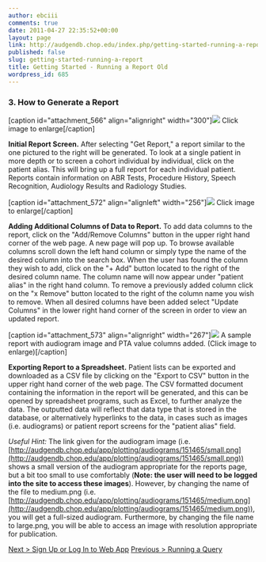 ```yaml
---
author: ebciii
comments: true
date: 2011-04-27 22:35:52+00:00
layout: page
link: http://audgendb.chop.edu/index.php/getting-started-running-a-report/
published: false
slug: getting-started-running-a-report
title: Getting Started - Running a Report Old
wordpress_id: 685
---
```


### 3. How to Generate a Report






[caption id="attachment_566" align="alignright" width="300"][![](http://audgendb.chop.edu/wp-content/uploads/2011/04/Picture-12.png)](http://audgendb.chop.edu/wp-content/uploads/2011/04/Picture-12.png) Click image to enlarge[/caption]

**Initial Report Screen.** After selecting "Get Report," a report similar to the one pictured to the right will be generated. To look at a single patient in more depth or to screen a cohort individual by individual, click on the patient alias. This will bring up a full report for each individual patient. Reports contain information on ABR Tests, Procedure History, Speech Recognition, Audiology Results and Radiology Studies.








[caption id="attachment_572" align="alignleft" width="256"][![](http://audgendb.chop.edu/wp-content/uploads/2011/04/Picture-18.png)](http://audgendb.chop.edu/wp-content/uploads/2011/04/Picture-18.png) Click image to enlarge[/caption]

**Adding Additional Columns of Data to Report.** To add data columns to the report, click on the "Add/Remove Columns" button in the upper right hand corner of the web page. A new page will pop up. To browse available columns scroll down the left hand column or simply type the name of the desired column into the search box. When the user has found the column they wish to add, click on the "+ Add" button located to the right of the desired column name. The column name will now appear under "patient alias" in the right hand column. To remove a previously added column click on the "x Remove" button located to the right of the column name you wish to remove. When all desired columns have been added select "Update Columns" in the lower right hand corner of the screen in order to view an updated report.








[caption id="attachment_573" align="alignright" width="267"][![](http://audgendb.chop.edu/wp-content/uploads/2011/04/Picture-19.png)](http://audgendb.chop.edu/wp-content/uploads/2011/04/Picture-19.png) A sample report with audiogram image and PTA value columns added. (Click image to enlarge)[/caption]

**Exporting Report to a Spreadsheet.** Patient lists can be exported and downloaded as a CSV file by clicking on the "Export to CSV" button in the upper right hand corner of the web page. The CSV formatted document containing the information in the report will be generated, and this can be opened by spreadsheet programs, such as Excel, to further analyze the data. The outputted data will reflect that data type that is stored in the database, or alternatively hyperlinks to the data, in cases such as images (i.e. audiograms) or patient report screens for the "patient alias" field.

_Useful Hint:_ The link given for the audiogram image (i.e. [http://audgendb.chop.edu/app/plotting/audiograms/151465/small.png](http://audgendb.chop.edu/app/plotting/audiograms/151465/small.png)) shows a small version of the audiogram appropriate for the reports page, but a bit too small to use comfortably (**Note: the user will need to be logged into the site to access these images**). However, by changing the name of the file to medium.png (i.e. [http://audgendb.chop.edu/app/plotting/audiograms/151465/medium.png](http://audgendb.chop.edu/app/plotting/audiograms/151465/medium.png)), you will get a full-sized audiogram. Furthermore, by changing the file name to large.png, you will be able to access an image with resolution appropriate for publication.




[Next > Sign Up or Log In to Web App](https://audgendb.chop.edu/app/login/)
[Previous > Running a Query](http://audgendb.chop.edu/index.php/about/getting-started-running-a-query/)
